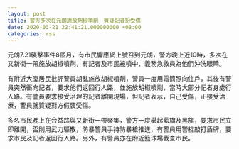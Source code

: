```yaml
---
layout: post
title: 警方多次在元朗施放胡椒噴劑　質疑記者扮受傷
date: 2020-03-21 22:41:21.000000000 +08:00
categories: rss
---
```


元朗7.21襲擊事件8個月，有市民響應網上號召到元朗，警方晚上近10時，多次在又新街一帶施放胡椒噴劑，有記者及市民被噴中，義務急救員為他們沖洗眼睛。

有附近大廈居民批評警員胡亂施放胡椒噴劑，警員一度用電筒照向住戶，其後有警員突然衝向記者，要求他們返回行人路，並施放胡椒噴劑，當時大部分記者身處行人路。有警員要求接受治理的記者離開現場，但記者表示，自己受傷，正接受治療，警員就質疑對方假裝受傷。

多名市民晚上在合益路與又新街一帶聚集，警方一度舉起藍旗及黑旗，要求市民立即離開，否則用武力驅散，防暴警員手持防暴槍推進，有警員用警棍敲打盾牌，要求市民及記者返回行人路。另外，有警員亦在附近籃球場截查市民。
